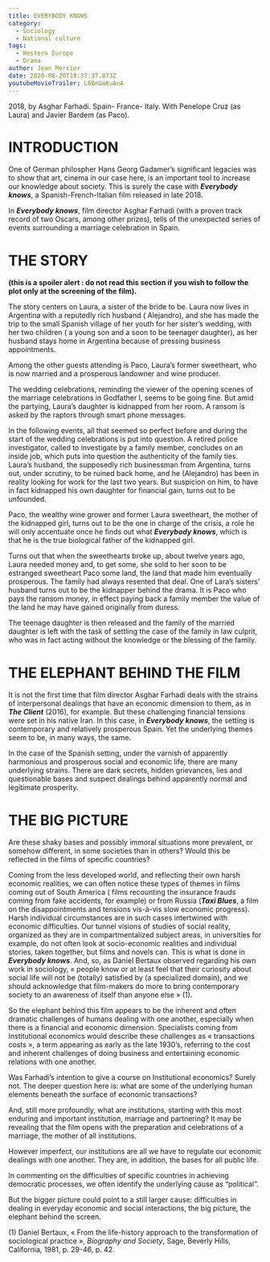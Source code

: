 ```yaml
---
title: EVERYBODY KNOWS
category:
  - Sociology
  - National culture
tags:
  - Western Europe
  - Drama
author: Jean Mercier
date: 2020-06-20T18:37:37.873Z
youtubeMovieTrailer: L68mUxKuAnA
---
```

2018, by Asghar Farhadi. Spain- France- Italy. With Penelope Cruz (as Laura) and Javier Bardem (as Paco).

# INTRODUCTION

One of German philospher Hans Georg Gadamer’s significant legacies was to show that art, cinema in our case here, is an important tool to increase our knowledge about society. This is surely the case with ***Everybody knows***, a Spanish-French-Italian film released in late 2018.

In ***Everybody knows***, film director Asghar Farhadi (with a proven track record of two Oscars, among other prizes), tells of the unexpected series of events surrounding a marriage celebration in Spain.

# THE STORY

**(this is a spoiler alert : do not read this section if you wish to follow the plot only at the screening of the film).**

The story centers on Laura, a sister of the bride to be. Laura now lives in Argentina with a reputedly rich husband ( Alejandro), and she has made the trip to the small Spanish village of her youth for her sister’s wedding, with her two children ( a young son and a soon to be teenager daughter), as her husband stays home in Argentina because of pressing business appointments.

Among the other guests attending is Paco, Laura’s former sweetheart, who is now married and a prosperous landowner and wine producer.

The wedding celebrations, reminding the viewer of the opening scenes of the marriage celebrations in Godfather I, seems to be going fine. But amid the partying, Laura’s daughter is kidnapped from her room. A ransom is asked by the raptors through smart phone messages.

In the following events, all that seemed so perfect before and during the start of the wedding celebrations is put into question. A retired police investigator, called to investigate by a family member, concludes on an inside job, which puts into question the authenticity of the family ties. Laura’s husband, the supposedly rich businessman from Argentina, turns out, under scrutiny, to be ruined back home, and he (Alejandro) has been in reality looking for work for the last two years. But suspicion on him, to have in fact kidnapped his own daughter for financial gain, turns out to be unfounded.

Paco, the wealthy wine grower and former Laura sweetheart, the mother of the kidnapped girl, turns out to be the one in charge of the crisis, a role he will only accentuate once he finds out what ***Everybody knows***, which is that he is the true biological father of the kidnapped girl.

Turns out that when the sweethearts broke up, about twelve years ago, Laura needed money and, to get some, she sold to her soon to be estranged sweetheart Paco some land, the land that made him eventually prosperous. The family had always resented that deal. One of Lara’s sisters’ husband turns out to be the kidnapper behind the drama. It is Paco who pays the ransom money, in effect paying back a family member the value of the land he may have gained originally from duress.

The teenage daughter is then released and the family of the married daughter is left with the task of settling the case of the family in law culprit, who was in fact acting without the knowledge or the blessing of the family.

# THE ELEPHANT BEHIND THE FILM

It is not the first time that film director Asghar Farhadi deals with the strains of interpersonal dealings that have an economic dimension to them, as in ***The Client*** (2016), for example. But these challenging financial tensions were set in his native Iran. In this case, in ***Everybody knows***, the setting is contemporary and relatively prosperous Spain. Yet the underlying themes seem to be, in many ways, the same.

In the case of the Spanish setting, under the varnish of apparently harmonious and prosperous social and economic life, there are many underlying strains. There are dark secrets, hidden grievances, lies and questionable bases and suspect dealings behind apparently normal and legitimate prosperity.

# THE BIG PICTURE

Are these shaky bases and possibly immoral situations more prevalent, or somehow different, in some societies than in others? Would this be reflected in the films of specific countries?

Coming from the less developed world, and reflecting their own harsh economic realities, we can often notice these types of themes in films coming out of South America ( films recounting the insurance frauds coming from fake accidents, for example) or from Russia (***Taxi Blues***, a film on the disappointments and tensions vis-à-vis slow economic progress). Harsh individual circumstances are in such cases intertwined with economic difficulties. Our tunnel visions of studies of social reality, organized as they are in compartmentalized subject areas, in universities for example, do not often look at socio-economic realities and individual stories, taken together, but films and novels can. This is what is done in ***Everybody knows***. And, so, as Daniel Bertaux observed regarding his own work in sociology, « people know or at least feel that their curiosity about social life will not be (totally) satisfied by (a specialized domain), and we should acknowledge that film-makers do more to bring contemporary society to an awareness of itself than anyone else » (1).

So the elephant behind this film appears to be the inherent and often dramatic challenges of humans dealing with one another, especially when there is a financial and economic dimension. Specialists coming from Institutional economics would describe these challenges as « transactions costs », a term appearing as early as the late 1930’s, referring to the cost and inherent challenges of doing business and entertaining economic relations with one another.

Was Farhadi’s intention to give a course on Institutional economics? Surely not. The deeper question here is: what are some of the underlying human elements beneath the surface of economic transactions?

And, still more profoundly, what are institutions, starting with this most enduring and important institution, marriage and partnering? It may be revealing that the film opens with the preparation and celebrations of a marriage, the mother of all institutions.

However imperfect, our institutions are all we have to regulate our economic dealings with one another. They are, in addition, the bases for all public life.

In commenting on the difficulties of specific countries in achieving democratic processes, we often identify the underlying cause as “political”.

But the bigger picture could point to a still larger cause: difficulties in dealing in everyday economic and social interactions, the big picture, the elephant behind the screen.

(1) Daniel Bertaux, « From the life-history approach to the transformation of sociological practice », *Biography and Society*, Sage, Beverly Hills, California, 1981, p. 29-46, p. 42.